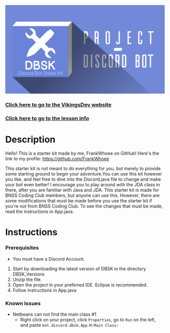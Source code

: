 ![DBSK Logo](assets/dbsk_isometric_poster.png)

### [Click here to go to the VikingsDev website](https://vikingsdev.github.io/)</br>
### [Click here to go to the lesson info](https://github.com/VikingsDev/Project-Discord-Bot)

# Description
Hello! This is a starter kit made by me, FrankWhoee on GitHub! Here's the link to my profile: https://github.com/FrankWhoee 

This starter kit is not meant to do everything for you, but merely to provide some starting ground to begin your adventure.You can use this kit however you like, and feel free to dive into the Discord.java file to change and make your bot even better! I encourage you to play around with the JDA class in there, after you are familiar with Java and JDA. This starter kit is made for BNSS Coding Club members, but anyone can use this. However, there are some modifications that must be made before you use the starter kit if you're not from BNSS Coding Club. To see the changes that must be made, read the instructions in App.java.

# Instructions

### Prerequisites
* You must have a Discord Account.

1. Start by downloading the latest version of DBSK in the directory DBSK_Versions
1. Unzip the file.
1. Open the project in your preferred IDE. Eclipse is recommended.
1. Follow instructions in App.java

### Known Issues
* Netbeans can not find the main class #1
  * Right click on your project, click `Properties`, go to `Run` on the left, and paste `bot.discord.dbsk.App` in `Main Class:`
